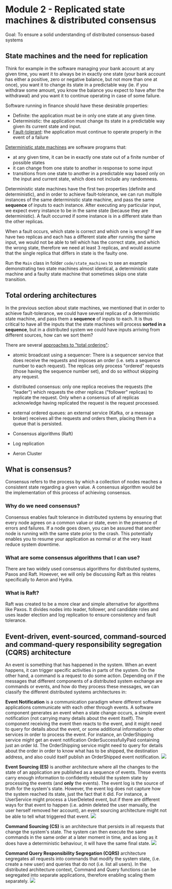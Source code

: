 # Module 2 - Replicated state machines & distributed consensus

Goal: To ensure a solid understanding of distributed consensus-based systems

## State machines and the need for replication
Think for example in the software managing your bank account: at any given time, you want it to always be in exactly
one state (your bank account has either a positive, zero or negative balance, but not more than one at once),
you want it to change its state in a predictable way (ie. if you withdraw some amount, you know the balance
you expect to have after the withdrawal) and you want it to continue operating in case of some failure.

Software running in finance should have these desirable properties:
- Definite: the application must be in only one state at any given time.
- Deterministic: the application must change its state in a predictable way given its current state and input.
- [Fault-tolerant](https://en.wikipedia.org/wiki/Fault_tolerance): the application must continue to operate properly in the event of a failure

[Deterministic state machines](https://en.wikipedia.org/wiki/Deterministic_finite_automaton) are software programs that:
- at any given time, it can be in exactly one state out of a finite number of possible states
- it can change from one state to another in response to some input
- transitions from one state to another in a predictable way based only on the input and current state,
  which does not include any randomness.

Deterministic state machines have the first two properties (definite and deterministic), and in order to achieve fault-tolerance,
we can run multiple instances of the same deterministic state machine, and pass the same **sequence** of inputs
to each instance. After executing any particular input, we expect every instance to be in the same state
(because they are deterministic). A fault occurred if some instance is in a different state than the other replicas.

When a fault occurs, which state is correct and which one is wrong? If we have two replicas and each has a different state after
running the same input, we would not be able to tell which has the correct state, and which the wrong state, therefore we need
at least 3 replicas, and would assume that the single replica that differs in state is the faulty one.

Run the `Main` class in folder `code/state_machines` to see an example demonstrating two state machines almost identical, a
deterministic state machine and a faulty state machine that sometimes skips one state transition.

## Total ordering architectures
In the previous section about state machines, we mentioned that in order to achieve fault-tolerance, we could
have several replicas of a deterministic state machine, and pass them a **sequence** of inputs to each. It is thus
critical to have all the inputs that the state machines will process **sorted in a sequence**, but in a distributed
system we could have inputs arriving from different sources, how can we sort them?

There are several [approaches to "total ordering"](https://aeroncookbook.com/distributed-systems-basics/total-ordering/):
- atomic broadcast using a sequencer: There is a sequencer service that does receive the requests and imposes an order (i.e. sets
    a sequence number to each request). The replicas only process "ordered" requests (those having the sequence number set),
    and do so without skipping any request.
- distributed consensus: only one replica receives the requests (the "leader") which requests the other replicas
    ("follower" replicas) to replicate the request. Only when a consensus of all replicas acknowledge having replicated
    the request is the request processed.
- external ordered queues: an external service (Kafka, or a message broker) receives all the requests and orders them,
    placing them in a queue that is persisted.

- Consensus algorithms (Raft)
- Log replication
- Aeron Cluster

## What is consensus?
Consensus refers to the process by which a collection of nodes reaches a consistent state regarding a given value. A consensus algorithm would be the implementation of this process of achieving consensus.

### Why do we need consensus?
Consensus enables fault tolerance in distributed systems by ensuring that every node agrees on a common value or state, even in the presence of errors and failures. If a node goes down, you can be assured that another node is running with the same state prior to the crash. This potentially enables you to resume your application as normal or at the very least reduce system downtime.

### What are some consensus algorithms that I can use?
There are two widely used consensus algorithms for distributed systems, Paxos and Raft. However, we will only be discussing Raft as this relates specifically to Aeron and Hydra.

### What is Raft?
Raft was created to be a more clear and simple alternative for algorithms like Paxos. It divides nodes into leader, follower, and candidate roles and uses leader election and log replication to ensure consistency and fault tolerance.

## Event-driven, event-sourced, command-sourced and command-query responsibility segregation (CQRS) architecture

An event is something that has happened in the system. When an event happens, it can trigger specific activities
in parts of the system. On the other hand, a command is a request to do some action. Depending on if the messages
that different components of a distributed system exchange are commands or events, and how do they process these
messages, we can classify the different distributed systems architectures in:

**Event Notification** is a communication paradigm where different software applications communicate with each other through events.
A software component generates an event when a state change occurs, a simple event notification (not carrying many details about the event itself).
The component receiving the event then reacts to the event, and it might need to query for details about the event, or some additional information to other
services in order to process the event. For instance, an OrderShipping service might get an event notification OrderSuccessfullyPaid containing just an order Id.
The OrderShipping service might need to query for details about the order in order to know what has to be shipped, the destination address, and also could
itself publish an OrderShipped event notification.
![](images/event_notification.png)

**Event Sourcing (ES)** is another architecture where all the changes to the state of an application are published as a sequence of events.
These events carry enough information to confidently rebuild the system state by processing the events (and **only** the events).
The event log is the source of truth for the system's state. However, the event log does not capture how the system reached its state,
just the fact that it did. For instance, a UserService might process a UserDeleted event, but if there are different ways for
that event to happen (i.e. admin deleted the user manually, the user herself removed her account), an event sourcing architecture
might not be able to tell what triggered that event.
![](images/event_sourcing.png)

**Command Sourcing (CS)** is an architecture that persists in all requests that change the system's state.
The system can then execute the same commands in the same order at a later moment in time, and as long as it does
have a deterministic behaviour, it will have the same final state.
![](images/command_sourcing.png)

**Command Query Responsibility Segregation (CQRS)** architecture segregates all requests into commands that modify
the system state, (i.e. create a new user) and queries that do not (i.e. list all users). In the distributed
architecture context, Command and  Query functions can be segregated into separate applications, therefore enabling
scaling them separately.
![](images/CQRS.png)
